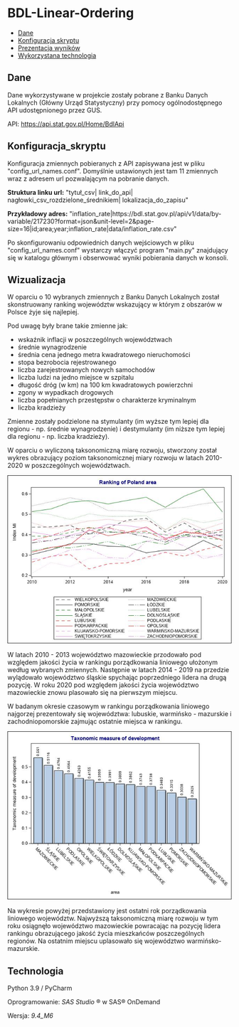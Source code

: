 # BDL-Linear-Ordering

* [Dane](#Dane)
* [Konfiguracja skryptu](#Konfiguracja_skryptu)
* [Prezentacja wyników](#Wizualizacja)
* [Wykorzystana technologia](#Technologia)

## Dane

Dane wykorzystywane w projekcie zostały pobrane z Banku Danych Lokalnych (Główny Urząd Statystyczny) przy pomocy ogólnodostępnego API udostępnionego przez GUS.

API: https://api.stat.gov.pl/Home/BdlApi

## Konfiguracja_skryptu

Konfiguracja zmiennych pobieranych z API zapisywana jest w pliku "config_url_names.conf". Domyślnie ustawionych jest tam 11 zmiennych wraz z adresem url pozwalającym 
na pobranie danych.

<b>Struktura linku url:</b> "tytuł_csv| link_do_api| nagłowki_csv_rozdzielone_średnikiem| lokalizacja_do_zapisu"

<b>Przykładowy adres:</b> "inflation_rate|htt<span>ps://bdl</span>.stat.gov.pl/api/v1/data/by-variable/217230?format=json&unit-level=2&page-size=16|id;area;year;inflation_rate|data/inflation_rate.csv"

Po skonfigurowaniu odpowiednich danych wejściowych w pliku "config_url_names.conf" wystarczy włączyć program "main.py" znajdujący się w katalogu głównym i obserwować wyniki
pobierania danych w konsoli.

## Wizualizacja

W oparciu o 10 wybranych zmiennych z Banku Danych Lokalnych został skonstruowany ranking województw wskazujący w którym z obszarów w Polsce żyje się najlepiej.

Pod uwagę były brane takie zmienne jak:
- wskaźnik inflacji w poszczególnych województwach
- średnie wynagrodzenie
- średnia cena jednego metra kwadratowego nieruchomości
- stopa bezrobocia rejestrowanego
- liczba zarejestrowanych nowych samochodów
- liczba ludzi na jedno miejsce w szpitalu
- długość dróg (w km) na 100 km kwadratowych powierzchni
- zgony w wypadkach drogowych
- liczba popełnianych przestępstw o charakterze kryminalnym
- liczba kradzieży

Zmienne zostały podzielone na stymulanty (im wyższe tym lepiej dla regionu - np. średnie wynagrodzenie) i destymulanty (im niższe tym lepiej dla regionu - np. liczba kradzieży).

W oparciu o wyliczoną taksonomiczną miarę rozwoju, stworzony został wykres obrazujący poziom taksonomicznej miary rozwoju w latach 2010-2020 w poszczególnych województwach.

![ranking wojewodztw](https://github.com/WHHY100/BDL-Linear-Ordering/blob/main/%23SAS/result_img/Summary_all_years.jpg?raw=true)

W latach 2010 - 2013 województwo mazowieckie przodowało pod względem jakości życia w rankingu porządkowania liniowego ułożonym według wybranych zmiennych. Następnie w latach 
2014 - 2019 na przedzie wylądowało województwo śląskie spychając poprzedniego lidera na drugą pozycję. W roku 2020 pod względem jakości życia województwo mazowieckie znowu 
plasowało się na pierwszym miejscu.

W badanym okresie czasowym w rankingu porządkowania liniowego najgorzej prezentowały się województwa: lubuskie, warmińsko - mazurskie i zachodniopomorskie zajmując ostatnie
miejsca w rankingu.

![ranking wojewodztw](https://github.com/WHHY100/BDL-Linear-Ordering/blob/main/%23SAS/result_img/Summary_%20%20%20%202020.jpg?raw=true)

Na wykresie powyżej przedstawiony jest ostatni rok porządkowania liniowego województw. Najwyższą taksonomiczną miarę rozwoju w tym roku osiągnęło województwo mazowieckie 
powracając na pozycję lidera rankingu obrazującego jakość życia mieszkańców poszczególnych regionów. Na ostatnim miejscu uplasowało się województwo warmińsko-mazurskie.

## Technologia

Python 3.9 / PyCharm

Oprogramowanie: *SAS Studio* ® w SAS® OnDemand

Wersja: *9.4_M6*
